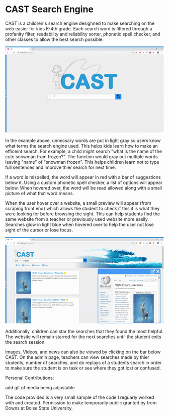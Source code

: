 # CAST Search Engine
CAST is a children's search engine desighned to make searching on the web easier for kids K-4th grade. Each search word is filtered through a profanity filter, readability and reliability sorter, phonetic spell checker, and other classes to allow the best search possible. 

![](Cast-Gif-Part1.gif)

In the example above, unnecsary words are put in light gray so users know what terms the search engine used. This helps kids learn how to make an efficeint search. For example, a child might search "what is the name of the cute snowman from frozen?". The function would gray out multiple words leaving "name" of "snowman frozen". This helps children learn not to type full sentences and improve thier search for next time.

If a word is mispelled, the word will appear in red with a bar of suggestions below it. Using a custom phonetic spell checker, a list of options will appear below. When hovered over, the word will be read allowed along with a small picture of what that word means. 

When the user hover over a website, a small preview will appear (from scraping front end) which allows the student to check if this it is what they were looking for before browsing the sight. This can help students find the same website from a teacher or previously used website more easily. Searches glow in light blue when hovered over to help the user not lose sight of the cursor or lose focus.

![](Cast-Gif-Part2.gif)

Additionally, children can star the searches that they found the most helpful. The website will remain starred for the next searches until the student exits the search session. 

Images, Videos, and news can also be viewed by clicking on the bar below CAST. On the admin page, teachers can view searches made by thier students, number of searches, and do replays of a students search in order to make sure the student is on task or see where they got lost or confused. 

Personal Contributions:

add gif of media being adjustable 

The code provided is a very small sample of the code I reguarly worked with and created. Permission to make temporarily public granted by from Downs at Boise State University. 


